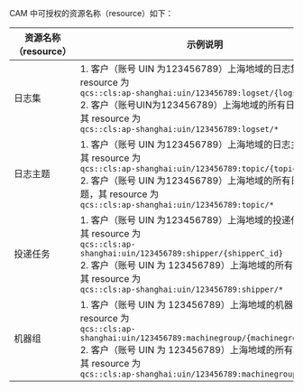 
CAM 中可授权的资源名称（resource）如下：

| 资源名称（resource） | 示例说明                                                     |
| -------------------- | ------------------------------------------------------------ |
| 日志集               | 1. 客户（账号 UIN 为123456789）上海地域的日志集 A，其 resource 为<br/>`qcs::cls:ap-shanghai:uin/123456789:logset/{logsetA_id}`<br/>2. 客户（账号UIN为123456789）上海地域的所有日志集 ，其 resource 为<br/>`qcs::cls:ap-shanghai:uin/123456789:logset/*` |
| 日志主题             | 1. 客户（账号 UIN 为123456789）上海地域的日志主题 B，其 resource 为<br/>`qcs::cls:ap-shanghai:uin/123456789:topic/{topicB_id}`<br/>2. 客户（账号 UIN 为123456789）上海地域的所有日志主题，其 resource 为<br/>`qcs::cls:ap-shanghai:uin/123456789:topic/*` |
| 投递任务             | 1. 客户（账号 UIN 为123456789）上海地域的投递任务 C，其 resource 为 <br/>`qcs::cls:ap-shanghai:uin/123456789:shipper/{shipperC_id}`<br/>2. 客户（账号 UIN 为 123456789）上海地域的所有投递任务其 resource 为<br/>`qcs::cls:ap-shanghai:uin/123456789:shipper/*` |
| 机器组               | 1. 客户（账号 UIN 为 123456789）上海地域的机器组 D，其 resource 为 <br/>`qcs::cls:ap-shanghai:uin/123456789:machinegroup/{machinegroupD_id}`<br/>2. 客户（账号 UIN 为 123456789）上海地域的所有机器组，其 resource 为<br/>`qcs::cls:ap-shanghai:uin/123456789:machinegroup/*` |


